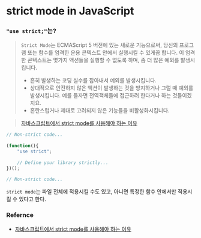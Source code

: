 # strict mode in JavaScript

### ``"use strict;"``는?

>``Strict Mode``는 ECMAScript 5 버전에 있는 새로운 기능으로써, 당신의 프로그램 또는 함수를 엄격한 운용 콘텍스트 안에서 실행시킬 수 있게끔 합니다. 이 엄격한 콘텍스트는 몇가지 액션들을 실행할 수 없도록 하며, 좀 더 많은 예외를 발생시킵니다.
>
>* 흔히 발생하는 코딩 실수를 잡아내서 예외를 발생시킵니다.
>* 상대적으로 안전하지 않은 액션이 발생하는 것을 방지하거나 그럴 때 예외를 발생시킵니다. 예를 들자면 전역객체들에 접근하려 한다거나 하는 것들이겠지요.
>* 혼란스럽거나 제대로 고려되지 않은 기능들을 비활성화시킵니다.
>

>
>[자바스크립트에서 strict mode를 사용해야 하는 이유](http://blog.aliencube.org/ko/2014/01/02/reasons-behind-using-strict-mode-while-coding-javascript/)

```javascript
// Non-strict code...
 
(function(){
    "use strict";
 
    // Define your library strictly...
})();
 
// Non-strict code...
```
``strict mode``는 파일 전체에 적용시킬 수도 있고, 아니면 특정한 함수 안에서만 적용시킬 수 있다고 한다.

### Refernce
* [자바스크립트에서 strict mode를 사용해야 하는 이유](http://blog.aliencube.org/ko/2014/01/02/reasons-behind-using-strict-mode-while-coding-javascript/)